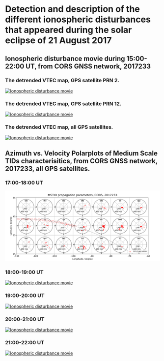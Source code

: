 # Detection and description of the different ionospheric disturbances that appeared during the solar eclipse of 21 August 2017

## Ionospheric disturbance movie during 15:00-22:00 UT, from CORS GNSS network, 2017233

### The detrended VTEC map, GPS satellite PRN 2.

[![Ionospheric disturbance movie](http://img.youtube.com/vi/04Nc5xKAiY0/0.jpg)](http://www.youtube.com/watch?v=04Nc5xKAiY0 "Ionospheric disturbance movie")

### The detrended VTEC map, GPS satellite PRN 12.

[![Ionospheric disturbance movie](http://img.youtube.com/vi/04Nc5xKAiY0/0.jpg)](http://www.youtube.com/watch?v=04Nc5xKAiY0 "Ionospheric disturbance movie")

### The detrended VTEC map, all GPS satellites.

[![Ionospheric disturbance movie](http://img.youtube.com/vi/04Nc5xKAiY0/0.jpg)](http://www.youtube.com/watch?v=04Nc5xKAiY0 "Ionospheric disturbance movie")

## Azimuth vs. Velocity Polarplots of Medium Scale TIDs characterisitics, from CORS GNSS network, 2017233, all GPS satellites.

### 17:00-18:00 UT

![alt text](Grid_Bow_Wave_Disp_3x7_MSTID_deNoise_polarplots_CORS_2017233_ele05_UT1700_2200_Delta60min_Wlenthd600_PQF10_MWeig10_UTH17.png "Logo Title Text 1")

### 18:00-19:00 UT

[![Ionospheric disturbance movie](http://img.youtube.com/vi/04Nc5xKAiY0/0.jpg)](http://www.youtube.com/watch?v=04Nc5xKAiY0 "Ionospheric disturbance movie")

### 19:00-20:00 UT

[![Ionospheric disturbance movie](http://img.youtube.com/vi/04Nc5xKAiY0/0.jpg)](http://www.youtube.com/watch?v=04Nc5xKAiY0 "Ionospheric disturbance movie")

### 20:00-21:00 UT

[![Ionospheric disturbance movie](http://img.youtube.com/vi/04Nc5xKAiY0/0.jpg)](http://www.youtube.com/watch?v=04Nc5xKAiY0 "Ionospheric disturbance movie")

### 21:00-22:00 UT

[![Ionospheric disturbance movie](http://img.youtube.com/vi/04Nc5xKAiY0/0.jpg)](http://www.youtube.com/watch?v=04Nc5xKAiY0 "Ionospheric disturbance movie")
